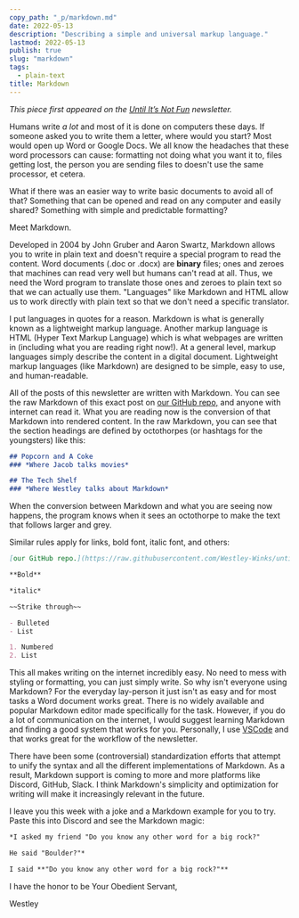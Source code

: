 ```yaml
---
copy_path: "_p/markdown.md"
date: 2022-05-13
description: "Describing a simple and universal markup language."
lastmod: 2022-05-13
publish: true
slug: "markdown"
tags:
  - plain-text
title: Markdown
---
```


*This piece first appeared on the [Until It’s Not Fun](https://untilitsnotfun.com/posts/2022-05-13/) newsletter.*

Humans write *a lot* and most of it is done on computers these days. If someone asked you to write them a letter, where would you start? Most would open up Word or Google Docs. We all know the headaches that these word processors can cause: formatting not doing what you want it to, files getting lost, the person you are sending files to doesn't use the same processor, et cetera.

What if there was an easier way to write basic documents to avoid all of that? Something that can be opened and read on any computer and easily shared? Something with simple and predictable formatting?

Meet Markdown.

Developed in 2004 by John Gruber and Aaron Swartz, Markdown allows you to write in plain text and doesn't require a special program to read the content. Word documents (.doc or .docx) are **binary** files; ones and zeroes that machines can read very well but humans can't read at all. Thus, we need the Word program to translate those ones and zeroes to plain text so that we can actually use them. "Languages" like Markdown and HTML allow us to work directly with plain text so that we don't need a specific translator.

I put languages in quotes for a reason. Markdown is what is generally known as a lightweight markup language. Another markup language is HTML (Hyper Text Markup Language) which is what webpages are written in (including what you are reading right now!). At a general level, markup languages simply describe the content in a digital document. Lightweight markup languages (like Markdown) are designed to be simple, easy to use, and human-readable.  

All of the posts of this newsletter are written with Markdown. You can see the raw Markdown of this exact post on [our GitHub repo,](https://raw.githubusercontent.com/Westley-Winks/until-its-not-fun-newsletter/main/content/posts/2022-05-13/index.md) and anyone with internet can read it. What you are reading now is the conversion of that Markdown into rendered content. In the raw Markdown, you can see that the section headings are defined by octothorpes (or hashtags for the youngsters) like this:
```md
## Popcorn and A Coke
### *Where Jacob talks movies*

## The Tech Shelf
### *Where Westley talks about Markdown*
```

When the conversion between Markdown and what you are seeing now happens, the program knows when it sees an octothorpe to make the text that follows larger and grey.

Similar rules apply for links, bold font, italic font, and others:

```md
[our GitHub repo.](https://raw.githubusercontent.com/Westley-Winks/until-its-not-fun-newsletter/main/content/posts/2022-05-13/index.md)

**Bold**

*italic*

~~Strike through~~

- Bulleted
- List

1. Numbered
2. List
```

This all makes writing on the internet incredibly easy. No need to mess with styling or formatting, you can just simply write. So why isn't everyone using Markdown? For the everyday lay-person it just isn't as easy and for most tasks a Word document works great. There is no widely available and popular Markdown editor made specifically for the task. However, if you do a lot of communication on the internet, I would suggest learning Markdown and finding a good system that works for you. Personally, I use [VSCode](https://code.visualstudio.com/) and that works great for the workflow of the newsletter.

There have been some (controversial) standardization efforts that attempt to unify the syntax and all the different implementations of Markdown. As a result, Markdown support is coming to more and more platforms like Discord, GitHub, Slack. I think Markdown's simplicity and optimization for writing will make it increasingly relevant in the future.

I leave you this week with a joke and a Markdown example for you to try. Paste this into Discord and see the Markdown magic:  
```md
*I asked my friend "Do you know any other word for a big rock?"

He said "Boulder?"*

I said **"Do you know any other word for a big rock?"**

```

I have the honor to be Your Obedient Servant,

Westley
